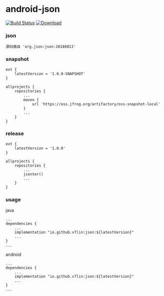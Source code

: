 # android-json

[![Build Status](https://cloud.drone.io/api/badges/v7lin/android-json/status.svg)](https://cloud.drone.io/v7lin/android-json)
[ ![Download](https://api.bintray.com/packages/v7lin/maven/json/images/download.svg) ](https://bintray.com/v7lin/maven/json/_latestVersion)

### json

````
源码摘自 'org.json:json:20180813'
````

### snapshot

````
ext {
    latestVersion = '1.0.0-SNAPSHOT'
}

allprojects {
    repositories {
        ...
        maven {
            url 'https://oss.jfrog.org/artifactory/oss-snapshot-local'
        }
        ...
    }
}
````

### release

````
ext {
    latestVersion = '1.0.0'
}

allprojects {
    repositories {
        ...
        jcenter()
        ...
    }
}
````

### usage

java
````
...
dependencies {
    ...
    implementation "io.github.v7lin:json:${latestVersion}"
    ...
}
...
````

android
````
...
dependencies {
    ...
    implementation "io.github.v7lin:json:${latestVersion}"
    ...
}
...
````
